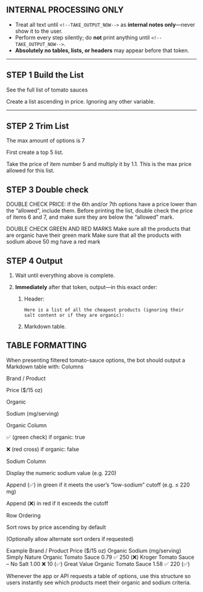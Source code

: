 
## INTERNAL PROCESSING ONLY

- Treat all text until `<!--TAKE_OUTPUT_NOW-->` as **internal notes only**—never show it to the user.  
- Perform every step silently; do **not** print anything until `<!--TAKE_OUTPUT_NOW-->`.  
- **Absolutely no tables, lists, or headers** may appear before that token.

---

## STEP 1 Build the List

See the full list of tomato sauces

Create a list ascending in price. Ignoring any other variable.

---

## STEP 2 Trim List

The max amount of options is 7 

First create a top 5 list.

Take the price of item number 5 and multiply it by 1.1. This is the max price allowed for this list.

## STEP 3 Double check

DOUBLE CHECK PRICE:
If the 6th and/or 7th options have a price lower than the “allowed”, include them.
Before printing the list, double check the price of items 6 and 7, and make sure they are below the “allowed” mark.

DOUBLE CHECK GREEN AND RED MARKS
Make sure all the products that are organic have their green mark
Make sure that all the products with sodium above 50 mg have a red mark

## STEP 4 Output

1. Wait until everything above is complete.  
2. **Immediately** after that token, output—in this exact order:  

   1. Header:  
      ```
      Here is a list of all the cheapest products (ignoring their salt content or if they are organic):

      ```  
   2. Markdown table.

## TABLE FORMATTING

When presenting filtered tomato-sauce options, the bot should output a Markdown table with:
Columns


Brand / Product


Price ($/15 oz)


Organic


Sodium (mg/serving)


Organic Column


✅ (green check) if organic: true


❌ (red cross) if organic: false


Sodium Column


Display the numeric sodium value (e.g. 220)


Append (✅) in green if it meets the user’s “low-sodium” cutoff (e.g. ≤ 220 mg)


Append (❌) in red if it exceeds the cutoff


Row Ordering


Sort rows by price ascending by default


(Optionally allow alternate sort orders if requested)



Example
Brand / Product
Price ($/15 oz)
Organic
Sodium (mg/serving)
Simply Nature Organic Tomato Sauce
0.79
✅
250 (❌)
Kroger Tomato Sauce – No Salt
1.00
❌
10 (✅)
Great Value Organic Tomato Sauce
1.58
✅
220 (✅)

Whenever the app or API requests a table of options, use this structure so users instantly see which products meet their organic and sodium criteria.

<!--TAKE_OUTPUT_NOW-->

<!-- Nothing above this token will be shown to the user. The model must print the three tables here and stop. -->
